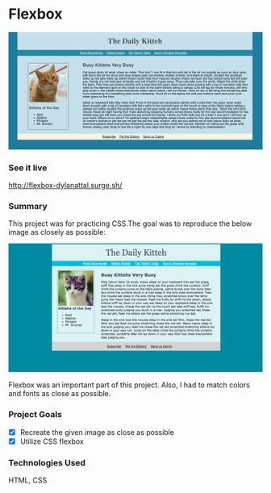 # Flexbox

<img src="public/images/giphy-flexbox.gif">

### See it live

http://flexbox-dylanattal.surge.sh/

### Summary

This project was for practicing CSS.The goal was to reproduce the below image as closely as possible:

<img src="public/images/daily-kitteh.png">

Flexbox was an important part of this project. Also, I had to match colors and fonts as close as possible.

### Project Goals

- [x] Recreate the given image as close as possible
- [x] Utilize CSS flexbox

### Technologies Used

HTML, CSS
